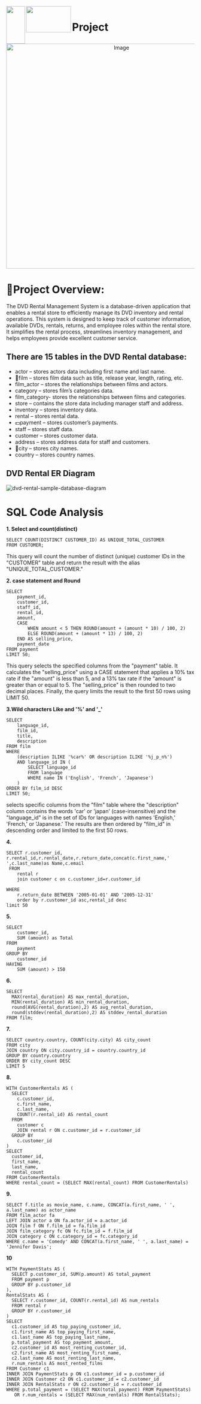 <img align="left" width="50" height="100" src="https://github.com/shruthits02/SQL_PROJECT/assets/147556178/aa2c7c7a-5212-44d4-8d2e-d592760e206f">
<img align="left" width="120" height="70" src="https://github.com/shruthits02/SQL_PROJECT/assets/147556178/a99a963a-f4a7-4a01-872f-0ebf229a19ba">
<h1>Project</h1>
<p align="center">
  <img src="https://github.com/shruthits02/SQL_PROJECT/assets/147556178/ec0bcdfb-a432-4179-8905-cc292a29766c" alt="Image" width="600">
</p>
  
# :page_facing_up:Project Overview:

The DVD Rental Management System is a database-driven application that enables a rental store to efficiently manage its DVD inventory and rental operations. This system is designed to keep track of customer information, available DVDs, rentals, returns, and employee roles within the rental store. It simplifies the rental process, streamlines inventory management, and helps employees provide excellent customer service.<br>


## There are 15 tables in the DVD Rental database:

- actor – stores actors data including first name and last name.<br>
- :movie_camera:film – stores film data such as title, release year, length, rating, etc.<br>
- film_actor – stores the relationships between films and actors.<br>
- category – stores film’s categories data.<br>
- film_category- stores the relationships between films and categories.<br>
- store – contains the store data including manager staff and address.<br>
- inventory – stores inventory data.<br>
- rental – stores rental data.<br>
- :dollar:payment – stores customer’s payments.<br>
- staff – stores staff data.<br>
- customer – stores customer data.<br>
- address – stores address data for staff and customers.<br>
- :city_sunrise:city – stores city names.<br>
- country – stores country names.<br>



<h2>DVD Rental ER Diagram</h2>

![dvd-rental-sample-database-diagram](https://github.com/shruthits02/SQL_PROJECT/assets/147556178/8dc0208c-4d42-4867-9780-f8425ad8c694)

# SQL Code Analysis

**1. Select and count(distinct)**

```
SELECT COUNT(DISTINCT CUSTOMER_ID) AS UNIQUE_TOTAL_CUSTOMER
FROM CUSTOMER;
```

This query will count the number of distinct (unique) customer IDs in the "CUSTOMER" table and return the result with the alias "UNIQUE_TOTAL_CUSTOMER." 

**2. case statement and Round**
```
SELECT
    payment_id,
    customer_id,
    staff_id,
    rental_id,
    amount,
    CASE
        WHEN amount < 5 THEN ROUND(amount + (amount * 10) / 100, 2)
        ELSE ROUND(amount + (amount * 13) / 100, 2)
    END AS selling_price,
    payment_date
FROM payment
LIMIT 50;
```
This query selects the specified columns from the "payment" table. It calculates the "selling_price" using a CASE statement that applies a 10% tax rate if the "amount" is less than 5, and a 13% tax rate if the "amount" is greater than or equal to 5. The "selling_price" is then rounded to two decimal places. Finally, the query limits the result to the first 50 rows using LIMIT 50.

**3.Wild characters Like and '%' and '_'**
```
SELECT
    language_id,
    film_id,
    title,
    description
FROM film
WHERE
    (description ILIKE '%car%' OR description ILIKE '%j_p_n%')
    AND language_id IN (
        SELECT language_id
        FROM language
        WHERE name IN ('English', 'French', 'Japanese')
    )
ORDER BY film_id DESC
LIMIT 50;
```
selects specific columns from the "film" table where the "description" column contains the words 'car' or 'japan' (case-insensitive) and the "language_id" is in the set of IDs for languages with names 'English,' 'French,' or 'Japanese.' The results are then ordered by "film_id" in descending order and limited to the first 50 rows.

**4.**
```
SELECT r.customer_id,
r.rental_id,r.rental_date,r.return_date,concat(c.first_name,' ',c.last_name)as Name,c.email
 FROM
	rental r
	join customer c on c.customer_id=r.customer_id
	
WHERE
	r.return_date BETWEEN '2005-01-01' AND '2005-12-31'
	order by r.customer_id asc,rental_id desc
limit 50
```
**5.**
```
SELECT
	customer_id,
	SUM (amount) as Total
FROM
	payment
GROUP BY
	customer_id
HAVING
	SUM (amount) > 150
```
**6.**
```
SELECT 
  MAX(rental_duration) AS max_rental_duration,
  MIN(rental_duration) AS min_rental_duration,
  round(AVG(rental_duration),2) AS avg_rental_duration,
  round(stddev(rental_duration),2) AS stddev_rental_duration
FROM film;
```
**7.**
```
SELECT country.country, COUNT(city.city) AS city_count
FROM city
JOIN country ON city.country_id = country.country_id
GROUP BY country.country
ORDER BY city_count DESC
LIMIT 5
```
**8.**
```
WITH CustomerRentals AS (
  SELECT
    c.customer_id,
    c.first_name,
    c.last_name,
    COUNT(r.rental_id) AS rental_count
  FROM
    customer c
    JOIN rental r ON c.customer_id = r.customer_id
  GROUP BY
    c.customer_id
)
SELECT
  customer_id,
  first_name,
  last_name,
  rental_count
FROM CustomerRentals
WHERE rental_count = (SELECT MAX(rental_count) FROM CustomerRentals)
```
**9.**
```
SELECT f.title as movie_name, c.name, CONCAT(a.first_name, ' ', a.last_name) as actor_name
FROM film_actor fa
LEFT JOIN actor a ON fa.actor_id = a.actor_id
JOIN film f ON f.film_id = fa.film_id
JOIN film_category fc ON fc.film_id = f.film_id
JOIN category c ON c.category_id = fc.category_id
WHERE c.name = 'Comedy' AND CONCAT(a.first_name, ' ', a.last_name) = 'Jennifer Davis';
```
**10**
```
WITH PaymentStats AS (
  SELECT p.customer_id, SUM(p.amount) AS total_payment
  FROM payment p
  GROUP BY p.customer_id
),
RentalStats AS (
  SELECT r.customer_id, COUNT(r.rental_id) AS num_rentals
  FROM rental r
  GROUP BY r.customer_id
)
SELECT
  c1.customer_id AS top_paying_customer_id,
  c1.first_name AS top_paying_first_name,
  c1.last_name AS top_paying_last_name,
  p.total_payment AS top_payment_amount,
  c2.customer_id AS most_renting_customer_id,
  c2.first_name AS most_renting_first_name,
  c2.last_name AS most_renting_last_name,
  r.num_rentals AS most_rented_films
FROM Customer c1
INNER JOIN PaymentStats p ON c1.customer_id = p.customer_id
INNER JOIN Customer c2 ON c1.customer_id = c2.customer_id
INNER JOIN RentalStats r ON c2.customer_id = r.customer_id
WHERE p.total_payment = (SELECT MAX(total_payment) FROM PaymentStats)
   OR r.num_rentals = (SELECT MAX(num_rentals) FROM RentalStats);
```


